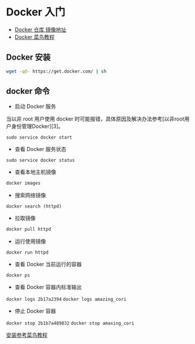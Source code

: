 # Docker 入门

* [Docker 仓库,镜像地址][0]
* [Docker 菜鸟教程][1]

## Docker 安装

```bash
wget -qO- https://get.docker.com/ | sh
```

## docker 命令

* 启动 Docker 服务

当以非 root 用户使用 docker 时可能报错，具体原因及解决办法参考[以非root用户身份管理Docker][3]。

`sudo service docker start`

* 查看 Docker 服务状态

`sudo service docker status`

* 查看本地主机镜像

```bash
docker images
```

* 搜索网络镜像

`docker search (httpd)`

* 拉取镜像

```bash
docker pull httpd
```

* 运行使用镜像

`docker run httpd`

* 查看 Docker 当前运行的容器

`docker ps`

* 查看 Docker 容器内标准输出

`docker logs 2b17a2394`
`docker logs amazing_cori`

* 停止 Docker 容器

`docker stop 2b1b7a489832`
`docker stop amaxing_cori`

[安装参考菜鸟教程][2]

[0]: https://hub.docker.com
[1]: https://runoob.com/docker
[2]: https://www.runoob.com/docker/ubuntu-docker-install.html
